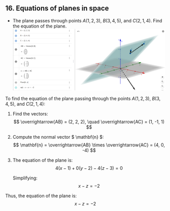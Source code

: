 ## 16. Equations of planes in space

* The plane passes through points $A(1, 2, 3)$, $B(3, 4, 5)$, and $C(2, 1, 4)$. Find the equation of the plane.
![alt text](image.png)

To find the equation of the plane passing through the points $A(1, 2, 3)$, $B(3, 4, 5)$, and $C(2, 1, 4)$:

1. Find the vectors:
   $$ \overrightarrow{AB} = (2, 2, 2), \quad \overrightarrow{AC} = (1, -1, 1) $$

2. Compute the normal vector $ \mathbf{n} $:
   $$ \mathbf{n} = \overrightarrow{AB} \times \overrightarrow{AC} = (4, 0, -4) $$

3. The equation of the plane is:
   $$ 4(x - 1) + 0(y - 2) - 4(z - 3) = 0 $$

   Simplifying:
   $$ x - z = -2 $$

Thus, the equation of the plane is:
$$ x - z = -2 $$
